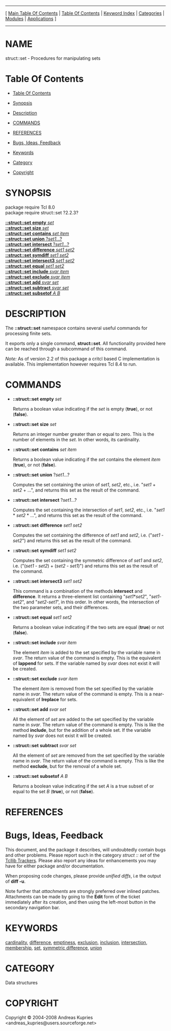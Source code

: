 
[//000000001]: # (struct::set \- Tcl Data Structures)
[//000000002]: # (Generated from file 'struct\_set\.man' by tcllib/doctools with format 'markdown')
[//000000003]: # (Copyright &copy; 2004\-2008 Andreas Kupries <andreas\_kupries@users\.sourceforge\.net>)
[//000000004]: # (struct::set\(n\) 2\.2\.3 tcllib "Tcl Data Structures")

<hr> [ <a href="../../../../toc.md">Main Table Of Contents</a> &#124; <a
href="../../../toc.md">Table Of Contents</a> &#124; <a
href="../../../../index.md">Keyword Index</a> &#124; <a
href="../../../../toc0.md">Categories</a> &#124; <a
href="../../../../toc1.md">Modules</a> &#124; <a
href="../../../../toc2.md">Applications</a> ] <hr>

# NAME

struct::set \- Procedures for manipulating sets

# <a name='toc'></a>Table Of Contents

  - [Table Of Contents](#toc)

  - [Synopsis](#synopsis)

  - [Description](#section1)

  - [COMMANDS](#section2)

  - [REFERENCES](#section3)

  - [Bugs, Ideas, Feedback](#section4)

  - [Keywords](#keywords)

  - [Category](#category)

  - [Copyright](#copyright)

# <a name='synopsis'></a>SYNOPSIS

package require Tcl 8\.0  
package require struct::set ?2\.2\.3?  

[__::struct::set__ __empty__ *set*](#1)  
[__::struct::set__ __size__ *set*](#2)  
[__::struct::set__ __contains__ *set* *item*](#3)  
[__::struct::set__ __union__ ?*set1*\.\.\.?](#4)  
[__::struct::set__ __intersect__ ?*set1*\.\.\.?](#5)  
[__::struct::set__ __difference__ *set1* *set2*](#6)  
[__::struct::set__ __symdiff__ *set1* *set2*](#7)  
[__::struct::set__ __intersect3__ *set1* *set2*](#8)  
[__::struct::set__ __equal__ *set1* *set2*](#9)  
[__::struct::set__ __include__ *svar* *item*](#10)  
[__::struct::set__ __exclude__ *svar* *item*](#11)  
[__::struct::set__ __add__ *svar* *set*](#12)  
[__::struct::set__ __subtract__ *svar* *set*](#13)  
[__::struct::set__ __subsetof__ *A* *B*](#14)  

# <a name='description'></a>DESCRIPTION

The __::struct::set__ namespace contains several useful commands for
processing finite sets\.

It exports only a single command, __struct::set__\. All functionality
provided here can be reached through a subcommand of this command\.

*Note:* As of version 2\.2 of this package a critcl based C implementation is
available\. This implementation however requires Tcl 8\.4 to run\.

# <a name='section2'></a>COMMANDS

  - <a name='1'></a>__::struct::set__ __empty__ *set*

    Returns a boolean value indicating if the *set* is empty \(__true__\),
    or not \(__false__\)\.

  - <a name='2'></a>__::struct::set__ __size__ *set*

    Returns an integer number greater than or equal to zero\. This is the number
    of elements in the *set*\. In other words, its cardinality\.

  - <a name='3'></a>__::struct::set__ __contains__ *set* *item*

    Returns a boolean value indicating if the *set* contains the element
    *item* \(__true__\), or not \(__false__\)\.

  - <a name='4'></a>__::struct::set__ __union__ ?*set1*\.\.\.?

    Computes the set containing the union of *set1*, *set2*, etc\., i\.e\.
    "*set1* \+ *set2* \+ \.\.\.", and returns this set as the result of the
    command\.

  - <a name='5'></a>__::struct::set__ __intersect__ ?*set1*\.\.\.?

    Computes the set containing the intersection of *set1*, *set2*, etc\.,
    i\.e\. "*set1* \* *set2* \* \.\.\.", and returns this set as the result of the
    command\.

  - <a name='6'></a>__::struct::set__ __difference__ *set1* *set2*

    Computes the set containing the difference of *set1* and *set2*, i\.e\.
    \("*set1* \- *set2*"\) and returns this set as the result of the command\.

  - <a name='7'></a>__::struct::set__ __symdiff__ *set1* *set2*

    Computes the set containing the symmetric difference of *set1* and
    *set2*, i\.e\. \("\(*set1* \- *set2*\) \+ \(*set2* \- *set1*\)"\) and returns
    this set as the result of the command\.

  - <a name='8'></a>__::struct::set__ __intersect3__ *set1* *set2*

    This command is a combination of the methods __intersect__ and
    __difference__\. It returns a three\-element list containing
    "*set1*\**set2*", "*set1*\-*set2*", and "*set2*\-*set1*", in this
    order\. In other words, the intersection of the two parameter sets, and their
    differences\.

  - <a name='9'></a>__::struct::set__ __equal__ *set1* *set2*

    Returns a boolean value indicating if the two sets are equal \(__true__\)
    or not \(__false__\)\.

  - <a name='10'></a>__::struct::set__ __include__ *svar* *item*

    The element *item* is added to the set specified by the variable name in
    *svar*\. The return value of the command is empty\. This is the equivalent
    of __lappend__ for sets\. If the variable named by *svar* does not
    exist it will be created\.

  - <a name='11'></a>__::struct::set__ __exclude__ *svar* *item*

    The element *item* is removed from the set specified by the variable name
    in *svar*\. The return value of the command is empty\. This is a
    near\-equivalent of __lreplace__ for sets\.

  - <a name='12'></a>__::struct::set__ __add__ *svar* *set*

    All the element of *set* are added to the set specified by the variable
    name in *svar*\. The return value of the command is empty\. This is like the
    method __include__, but for the addition of a whole set\. If the variable
    named by *svar* does not exist it will be created\.

  - <a name='13'></a>__::struct::set__ __subtract__ *svar* *set*

    All the element of *set* are removed from the set specified by the
    variable name in *svar*\. The return value of the command is empty\. This is
    like the method __exclude__, but for the removal of a whole set\.

  - <a name='14'></a>__::struct::set__ __subsetof__ *A* *B*

    Returns a boolean value indicating if the set *A* is a true subset of or
    equal to the set *B* \(__true__\), or not \(__false__\)\.

# <a name='section3'></a>REFERENCES

# <a name='section4'></a>Bugs, Ideas, Feedback

This document, and the package it describes, will undoubtedly contain bugs and
other problems\. Please report such in the category *struct :: set* of the
[Tcllib Trackers](http://core\.tcl\.tk/tcllib/reportlist)\. Please also report
any ideas for enhancements you may have for either package and/or documentation\.

When proposing code changes, please provide *unified diffs*, i\.e the output of
__diff \-u__\.

Note further that *attachments* are strongly preferred over inlined patches\.
Attachments can be made by going to the __Edit__ form of the ticket
immediately after its creation, and then using the left\-most button in the
secondary navigation bar\.

# <a name='keywords'></a>KEYWORDS

[cardinality](\.\./\.\./\.\./\.\./index\.md\#cardinality),
[difference](\.\./\.\./\.\./\.\./index\.md\#difference),
[emptiness](\.\./\.\./\.\./\.\./index\.md\#emptiness),
[exclusion](\.\./\.\./\.\./\.\./index\.md\#exclusion),
[inclusion](\.\./\.\./\.\./\.\./index\.md\#inclusion),
[intersection](\.\./\.\./\.\./\.\./index\.md\#intersection),
[membership](\.\./\.\./\.\./\.\./index\.md\#membership),
[set](\.\./\.\./\.\./\.\./index\.md\#set), [symmetric
difference](\.\./\.\./\.\./\.\./index\.md\#symmetric\_difference),
[union](\.\./\.\./\.\./\.\./index\.md\#union)

# <a name='category'></a>CATEGORY

Data structures

# <a name='copyright'></a>COPYRIGHT

Copyright &copy; 2004\-2008 Andreas Kupries <andreas\_kupries@users\.sourceforge\.net>
